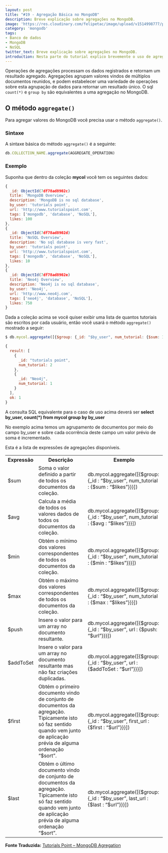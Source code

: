 ```yaml
---
layout: post
title: "#19 - Agregação Básica no MongoDB"
description: Breve explicação sobre agregações no MongoDB.
image: 'https://res.cloudinary.com/felipetac/image/upload/v1514998777/puzzle-join_ktqued.png'
category: 'mongodb'
tags:
- Banco de dados
- MongoDB
- NoSQL
twitter_text: Breve explicação sobre agregações no MongoDB.
introduction: Nesta parte do tutorial explico brevemente o uso de agregações no MongoDB.
---
```

Operações de agregações processam os dados registrados e retornam um resultado agregado. Agregações agrupam valores vindos de múltiplos documentos reunidos, e podem estabelecer uma variedade de operações sobre esta agrupação de dados para retornar um resultado único. O sql ```count(*)``` e ```group by``` são equivalentes a uma agregação no MongoDB.

## O método ```aggregate()```

Para agregar valores do MongoDB você precisa usar o método ```aggregate()```.

### Sintaxe

A sintaxe básica do método ```aggregate()``` é a seguinte:

```js
db.COLLECTION_NAME.aggregate(AGGREGATE_OPERATION)
```

### Exemplo

Suponha que dentro da coleção **mycol** você tem os seguintes dados:

```js
{
  _id: ObjectId(7df78ad8902c)
  title: 'MongoDB Overview',
  description: 'MongoDB is no sql database',
  by_user: 'tutorials point',
  url: 'http://www.tutorialspoint.com',
  tags: ['mongodb', 'database', 'NoSQL'],
  likes: 100
},
{
  _id: ObjectId(7df78ad8902d)
  title: 'NoSQL Overview',
  description: 'No sql database is very fast',
  by_user: 'tutorials point',
  url: 'http://www.tutorialspoint.com',
  tags: ['mongodb', 'database', 'NoSQL'],
  likes: 10
},
{
  _id: ObjectId(7df78ad8902e)
  title: 'Neo4j Overview',
  description: 'Neo4j is no sql database',
  by_user: 'Neo4j',
  url: 'http://www.neo4j.com',
  tags: ['neo4j', 'database', 'NoSQL'],
  likes: 750
}
```

Dada a coleção acima se você quiser exibir uma lista de quantos tutoriais são escritos por cada usuário, então você usará o método ```aggregate()``` mostrado a seguir:

```js
$ db.mycol.aggregate([{$group: {_id: "$by_user", num_tutorial: {$sum: 1}}}])

{
  result: [
    {
      _id: "tutorials point",
      num_tutorial: 2
    },
    {
      _id: "Neo4j",
      num_tutorial: 1
    }
  ],
  ok: 1
}
```

A consulta SQL equivalente para o caso de uso acima deverá ser **select by_user, count(*) from mycol group by by_user**

No exemplo acima temos um agrupamento de documentos por meio do campo by_user e sobre cada ocorrência deste campo um valor prévio de soma é incrementado.

Esta é a lista de expressões de agregações disponíveis.

<table>
<tbody>
<tr>
<th>Expressão</th>
<th>Descrição</th>
<th>Exemplo</th>
</tr>
<tr>
<td>$sum</td>
<td>Soma o valor definido a partir de todos os documentos da coleção.</td>
<td>db.mycol.aggregate([{$group:{_id : “$by_user”, num_tutorial : {$sum : “$likes”}}}])</td>
</tr>
<tr>
<td>$avg</td>
<td>Calcula a média de todos os valores dados de todos os documentos da coleção.</td>
<td>db.mycol.aggregate([{$group:{_id : “$by_user”, num_tutorial : {$avg : “$likes”}}}])</td>
</tr>
<tr>
<td>$min</td>
<td>Obtém o mínimo dos valores correspondentes de todos os documentos da coleção.</td>
<td>db.mycol.aggregate([{$group:{_id : “$by_user”, num_tutorial : {$min : “$likes”}}}])</td>
</tr>
<tr>
<td>$max</td>
<td>Obtém o máximo dos valores correspondentes de todos os documentos da coleção.</td>
<td>db.mycol.aggregate([{$group:{_id : “$by_user”, num_tutorial : {$max : “$likes”}}}])</td>
</tr>
<tr>
<td>$push</td>
<td>Insere o valor para um array no documento resultante.</td>
<td>db.mycol.aggregate([{$group:{_id : “$by_user”, url : {$push: “$url”}}}])</td>
</tr>
<tr>
<td>$addToSet</td>
<td>Insere o valor para um array no documento resultante mas não faz criações duplicadas.</td>
<td>db.mycol.aggregate([{$group:{_id : “$by_user”, url : {$addToSet : “$url”}}}])</td>
</tr>
<tr>
<td>$first</td>
<td>Obtém o primeiro documento vindo de conjunto de documentos da agregação. Tipicamente isto só faz sentido quando vem junto de aplicação prévia de alguma ordenação “$sort”.</td>
<td>db.mycol.aggregate([{$group:{_id : “$by_user”, first_url : {$first : “$url”}}}])</td>
</tr>
<tr>
<td>$last</td>
<td>Obtém o último documento vindo de conjunto de documentos da agregação. Tipicamente isto só faz sentido quando vem junto de aplicação prévia de alguma ordenação “$sort”.</td>
<td>db.mycol.aggregate([{$group:{_id : “$by_user”, last_url : {$last : “$url”}}}])</td>
</tr>
</tbody>
</table>

**Fonte Traduzida:** [Tutorials Point – MongoDB Agregation](http://www.tutorialspoint.com/mongodb/mongodb_aggregation.htm)
